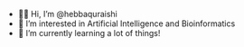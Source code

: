 - 👋🏼 Hi, I’m @hebbaquraishi
- 👀 I’m interested in Artificial Intelligence and Bioinformatics
- 🌱 I’m currently learning a lot of things!

<!---
hebbaquraishi/hebbaquraishi is a ✨ special ✨ repository because its `README.md` (this file) appears on your GitHub profile.
You can click the Preview link to take a look at your changes.
--->
